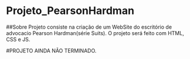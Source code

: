# Projeto_PearsonHardman

##Sobre
Projeto consiste na criação de um WebSite do escritório de advocacio Pearson Hardman(série Suits). 
O projeto será feito com HTML, CSS e JS.

#PROJETO AINDA NÃO TERMINADO.
